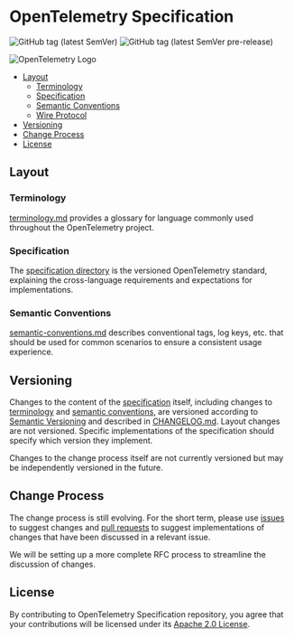 # OpenTelemetry Specification

![GitHub tag (latest SemVer)](https://img.shields.io/github/tag/open-telemetry/specification.svg) ![GitHub tag (latest SemVer pre-release)](https://img.shields.io/github/tag-pre/opentelemetry/specification.svg)

![OpenTelemetry Logo](https://opentelemetry.io/img/logos/opentelemetry-horizontal-color.png)

* [Layout](#layout)
  * [Terminology](#terminology)
  * [Specification](#specification)
  * [Semantic Conventions](#semantic-conventions)
  * [Wire Protocol](#wire-protocol)
* [Versioning](#versioning)
* [Change Process](#change-process)
* [License](#license)

## Layout

### Terminology

[terminology.md](./terminology.md) provides a glossary for language commonly used throughout the OpenTelemetry project.

### Specification

The [specification directory](./specification/README.md) is the versioned OpenTelemetry standard, explaining the cross-language requirements and expectations for implementations.

### Semantic Conventions

[semantic-conventions.md](./semantic-conventions.md) describes conventional tags, log keys, etc. that should be used for common scenarios to ensure a consistent usage experience.

## Versioning

Changes to the content of the [specification](./specification.md) itself, including changes to [terminology](./terminology.md) and [semantic conventions](./semantic-conventions.md), are versioned according to [Semantic Versioning](https://semver.org/spec/v2.0.0.html) and described in [CHANGELOG.md](./changelog.md). Layout changes are not versioned. Specific implementations of the specification should specify which version they implement.

Changes to the change process itself are not currently versioned but may be independently versioned in the future.

## Change Process

The change process is still evolving. For the short term, please use [issues](https://github.com/open-telemetry/specification/issues) to suggest changes and [pull requests](https://github.com/open-telemetry/specification/pulls) to suggest implementations of changes that have been discussed in a relevant issue.

We will be setting up a more complete RFC process to streamline the discussion of changes.

## License

By contributing to OpenTelemetry Specification repository, you agree that your contributions will be licensed under its [Apache 2.0 License](https://github.com/open-telemetry/specification/blob/master/LICENSE).

